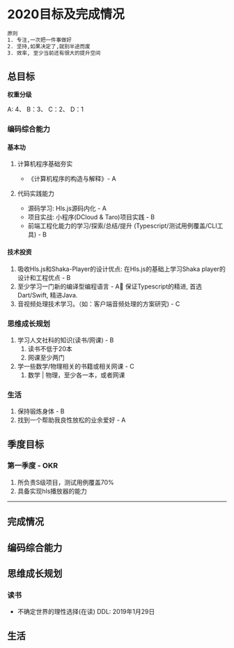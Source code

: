 # 2020目标及完成情况

```bash
原则
1. 专注,一次把一件事做好
2. 坚持,如果决定了,就别半途而废
3. 效率, 至少当前还有很大的提升空间
```

## 总目标

**权重分级**

A: 4、  B：3、  C：2、  D：1

### 编码综合能力

#### 基本功

1. 计算机程序基础夯实
   - 《计算机程序的构造与解释》- A

2. 代码实践能力
   - 源码学习: Hls.js源码内化 - A
   - 项目实战: 小程序(DCloud & Taro)项目实践 - B
   - 前端工程化能力的学习/探索/总结/提升 (Typescript/测试用例覆盖/CLI工具) - B

#### 技术投资

1. 吸收Hls.js和Shaka-Player的设计优点: 在Hls.js的基础上学习Shaka player的设计和工程优点 - B
2. 至少学习一门新的编译型编程语言  - A
    保证Typescript的精进, 首选Dart/Swift, 精进Java.
3. 音视频处理技术学习。（如：客户端音频处理的方案研究) - C

### 思维成长规划

1. 学习人文社科的知识(读书/网课)  - B
   1. 读书不低于20本
   2. 网课至少两门
2. 学一些数学/物理相关的书籍或相关网课  - C
   1. 数学 | 物理，至少各一本，或者网课

### 生活

1. 保持锻炼身体 - B
2. 找到一个帮助我良性放松的业余爱好 - A

## 季度目标

### 第一季度 - OKR

1. 所负责S级项目，测试用例覆盖70%
2. 具备实现hls播放器的能力

---

## 完成情况

## 编码综合能力

## 思维成长规划

### 读书

- 不确定世界的理性选择(在读)    DDL: 2019年1月29日

## 生活